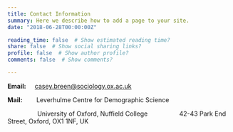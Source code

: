 ```yaml
---
title: Contact Information
summary: Here we describe how to add a page to your site.
date: "2018-06-28T00:00:00Z"

reading_time: false  # Show estimated reading time?
share: false  # Show social sharing links?
profile: false  # Show author profile?
comments: false  # Show comments?

---
```


**Email:** &nbsp;&nbsp;&nbsp;&nbsp;<casey.breen@sociology.ox.ac.uk>


**Mail:** &nbsp;&nbsp;&nbsp;&nbsp;&nbsp;&nbsp; Leverhulme Centre for Demographic Science

&nbsp;&nbsp;&nbsp;&nbsp;&nbsp;&nbsp;&nbsp;&nbsp;&nbsp;&nbsp;&nbsp;&nbsp;&nbsp;&nbsp;&nbsp;&nbsp; University of Oxford, Nuffield College
&nbsp;&nbsp;&nbsp;&nbsp;&nbsp;&nbsp;&nbsp;&nbsp;&nbsp;&nbsp;&nbsp;&nbsp;&nbsp;&nbsp;&nbsp;&nbsp; 42-43 Park End Street, Oxford, OX1 1NF, UK
